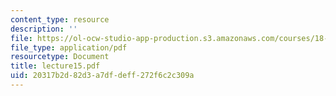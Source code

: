```yaml
---
content_type: resource
description: ''
file: https://ol-ocw-studio-app-production.s3.amazonaws.com/courses/18-366-random-walks-and-diffusion-fall-2006/20317b2d82d3a7dfdeff272f6c2c309a_lecture15.pdf
file_type: application/pdf
resourcetype: Document
title: lecture15.pdf
uid: 20317b2d-82d3-a7df-deff-272f6c2c309a
---
```

